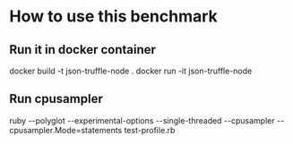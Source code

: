 # How to use this benchmark

## Run it in docker container
docker build -t json-truffle-node .
docker run -it json-truffle-node

## Run cpusampler 
ruby --polyglot --experimental-options --single-threaded --cpusampler --cpusampler.Mode=statements test-profile.rb